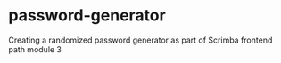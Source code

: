 # password-generator

Creating a randomized password generator as part of Scrimba frontend path module 3

